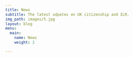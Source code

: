 ```yaml
---
title: News
subtitle: The latest udpates on UK citizenship and ILR.
img_path: images/5.jpg
layout: blog
menu:
  main:
    name: News
    weight: 2

---
```

